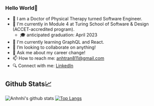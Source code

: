 ### Hello World👋

- 📍 I am a Doctor of Physical Therapy turned Software Engineer.
- 📓 I'm currently in Module 4 at Turing School of Software & Design (ACCET-accredited program).
  - 🎓 anticipated graduation: April 2023
- 🌱 I'm currently learning GraphQL and React.
- 👯 I’m looking to collaborate on anything!
- 💬 Ask me about my career change!
- 📫 How to reach me: anhtran811@gmail.com
- 🔍 Connect with me: [LinkedIn](https://www.linkedin.com/in/anhtran8/)

## Github Stats:chart_with_upwards_trend:
![Anhnhi's github stats](https://github-readme-stats.vercel.app/api?username=anhtran811&show_icons=true&theme=nightowl)
[![Top Langs](https://github-readme-stats.vercel.app/api/top-langs/?username=anhtran811&show_icons=true&theme=nightowl)](https://github.com/anhtran811/github-readme-stats)

